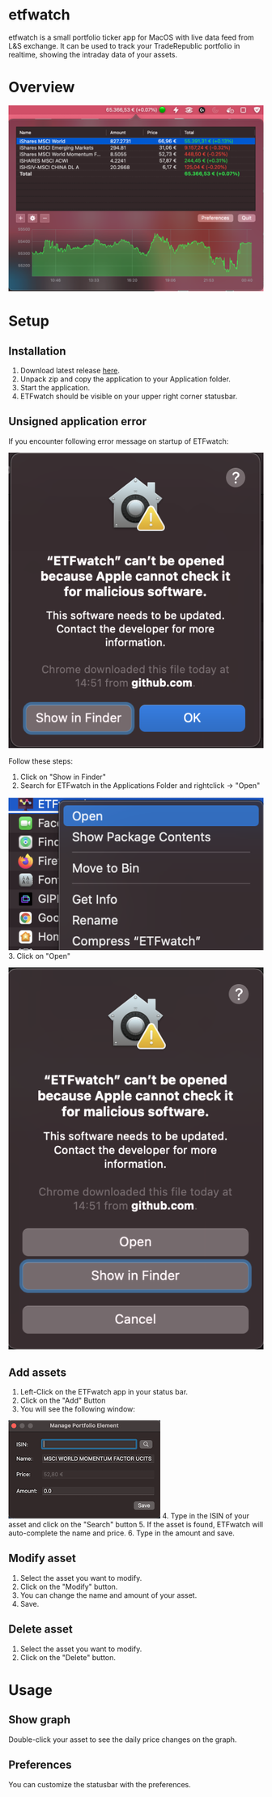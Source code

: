 # etfwatch
etfwatch is a small portfolio ticker app for MacOS with live data feed from L&S exchange. It can be used to track your TradeRepublic portfolio in realtime, showing the intraday data of your assets.

# Overview 
![overview](https://raw.githubusercontent.com/exAphex/etfwatch/main/assets/overview.png)

# Setup
## Installation
1. Download latest release [here](https://github.com/exAphex/etfwatch/releases).
2. Unpack zip and copy the application to your Application folder.
3. Start the application.
4. ETFwatch should be visible on your upper right corner statusbar.

## Unsigned application error
If you encounter following error message on startup of ETFwatch: 

![unsignederror](https://raw.githubusercontent.com/exAphex/etfwatch/main/assets/unsignederror.png)

Follow these steps:
1. Click on "Show in Finder"
2. Search for ETFwatch in the Applications Folder and rightclick -> "Open"

![openinfinder](https://raw.githubusercontent.com/exAphex/etfwatch/main/assets/openinfinder.png)
3. Click on "Open"

![openunisgned](https://raw.githubusercontent.com/exAphex/etfwatch/main/assets/openunsigned.png)

## Add assets
1. Left-Click on the ETFwatch app in your status bar.
2. Click on the "Add" Button
3. You will see the following window:

![Add asset](https://raw.githubusercontent.com/exAphex/etfwatch/main/assets/addasset.png)
4. Type in the ISIN of your asset and click on the "Search" button
5. If the asset is found, ETFwatch will auto-complete the name and price.
6. Type in the amount and save.

## Modify asset
1. Select the asset you want to modify.
2. Click on the "Modify" button.
3. You can change the name and amount of your asset.
4. Save.

## Delete asset
1. Select the asset you want to modify.
2. Click on the "Delete" button.

# Usage
## Show graph
Double-click your asset to see the daily price changes on the graph.

## Preferences
You can customize the statusbar with the preferences.
